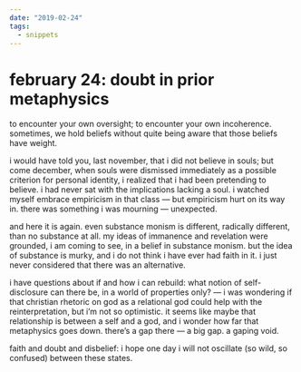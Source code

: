 ```yaml
---
date: "2019-02-24"
tags:
  - snippets
---
```

# february 24: doubt in prior metaphysics

to encounter your own oversight; to encounter your own incoherence. sometimes, we hold beliefs without quite being aware that those beliefs have weight.

i would have told you, last november, that i did not believe in souls; but come december, when souls were dismissed immediately as a possible criterion for personal identity, i realized that i had been pretending to believe. i had never sat with the implications lacking a soul. i watched myself embrace empiricism in that class — but empiricism hurt on its way in. there was something i was mourning — unexpected.

and here it is again. even substance monism is different, radically different, than no substance at all. my ideas of immanence and revelation were grounded, i am coming to see, in a belief in substance monism. but the idea of substance is murky, and i do not think i have ever had faith in it. i just never considered that there was an alternative.

i have questions about if and how i can rebuild: what notion of self-disclosure can there be, in a world of properties only? — i was wondering if that christian rhetoric on god as a relational god could help with the reinterpretation, but i’m not so optimistic. it seems like maybe that relationship is between a self and a god, and i wonder how far that metaphysics goes down. there’s a gap there — a big gap. a gaping void.

faith and doubt and disbelief: i hope one day i will not oscillate (so wild, so confused) between these states.
